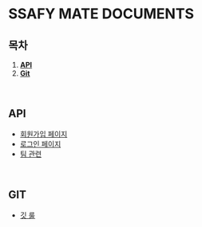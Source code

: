 # SSAFY MATE DOCUMENTS

## 목차

1. [**API**](#1)
2. [**Git**](#2)

<br />

<div id="1"></div>

## API

- [회원가입 페이지](https://github.com/ssafy-mate/ssafy-mate_documents/blob/main/api/%ED%9A%8C%EC%9B%90%EA%B0%80%EC%9E%85%20%ED%8E%98%EC%9D%B4%EC%A7%80.md)
- [로그인 페이지](https://github.com/ssafy-mate/ssafy-mate_documents/blob/main/api/%EB%A1%9C%EA%B7%B8%EC%9D%B8%20%ED%8E%98%EC%9D%B4%EC%A7%80.md)
- [팀 관련](https://github.com/ssafy-mate/ssafy-mate_documents/blob/main/api/%ED%8C%80%20%EA%B4%80%EB%A0%A8.md)

<br />

<div id="2"></div>

## GIT

- [깃 룰](https://github.com/ssafy-mate/ssafy-mate_documents/blob/main/git/%EA%B9%83%20%EB%A3%B0.md)
